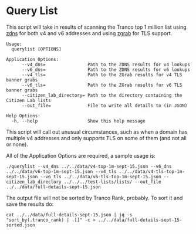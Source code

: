 # Query List

This script will take in results of scanning the Tranco top 1 million list using
[zdns](https://github.com/zmap/zdns) for both v4 and v6 addresses and using
[zgrab](https://github.com/zmap/zgrab2) for TLS support.

```
Usage:
  querylist [OPTIONS]

Application Options:
      --v4_dns=                Path to the ZDNS results for v4 lookups
      --v6_dns=                Path to the ZDNS results for v6 lookups
      --v4_tls=                Path to the ZGrab results for v4 TLS banner grabs
      --v6_tls=                Path to the ZGrab results for v6 TLS banner grabs
      --citizen_lab_directory= Path to the directory containing the Citizen Lab lists
      --out_file=              File to write all details to (in JSON)

Help Options:
  -h, --help                   Show this help message
```

This script will call out unusual circumstances, such as when a domain has
multiple v4 addresses and only supports TLS on some of them (and not all or
none).

All of the Application Options are required, a sample usage is:

`./querylist --v4_dns ../../data/v4-top-1m-sept-15.json --v6_dns ../../data/v6-top-1m-sept-15.json --v4_tls ../../data/v4-tls-top-1m-sept-15.json --v6_tls ../../data/v6-tls-top-1m-sept-15.json --citizen_lab_directory ../../../test-lists/lists/ --out_file ../../data/full-details-sept-15.json`

The output file will not be sorted by Tranco Rank, probably. To sort it and save
the results do:

`cat ../../data/full-details-sept-15.json | jq -s "sort_by(.tranco_rank) | .[]" -c > ../../data/full-details-sept-15-sorted.json`